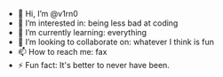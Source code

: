 - 👋 Hi, I’m @v1rn0
- 👀 I’m interested in: being less bad at coding
- 🌱 I’m currently learning: everything
- 💞️ I’m looking to collaborate on: whatever I think is fun
- 📫 How to reach me: fax
- ⚡ Fun fact: It's better to never have been.

<!---
v1rn0/v1rn0 is a ✨ special ✨ repository because its `README.md` (this file) appears on your GitHub profile.
You can click the Preview link to take a look at your changes.
--->

